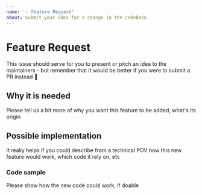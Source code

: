 ```yaml
---
name: '💡 Feature Request'
about: Submit your idea for a change in the codebase.
---
```


# Feature Request

This issue should serve for you to present or pitch an idea to the maintainers - but remember that it would be better if you were to submit a PR instead 🤗

## Why it is needed

Please tell us a bit more of why you want this feature to be added, what's its origin

## Possible implementation

It really helps if you could describe from a technical POV how this new feature would work, which code it rely on, etc

### Code sample

Please show how the new code could work, if doable
